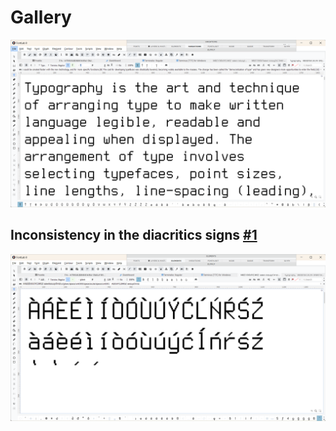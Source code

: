 # Gallery

<img src="https://github.com/StefanPeev/Terminalia/blob/main/images/Terminalia_01.png" />
  
Inconsistency in the diacritics signs [#1](https://github.com/StefanPeev/Terminalia/issues/1)
------------------------------------------
  
<img src="https://github.com/StefanPeev/Terminalia/blob/main/images/Inconsistency_in_the_diacritics_signs_01.png" />



